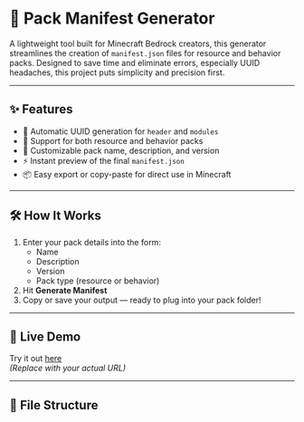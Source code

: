 # 🧰 Pack Manifest Generator

A lightweight tool built for Minecraft Bedrock creators, this generator streamlines the creation of `manifest.json` files for resource and behavior packs. Designed to save time and eliminate errors, especially UUID headaches, this project puts simplicity and precision first.

---

## ✨ Features

- 🚀 Automatic UUID generation for `header` and `modules`
- 🎨 Support for both resource and behavior packs
- 📝 Customizable pack name, description, and version
- ⚡ Instant preview of the final `manifest.json`
- 📦 Easy export or copy-paste for direct use in Minecraft

---

## 🛠️ How It Works

1. Enter your pack details into the form:
   - Name
   - Description
   - Version
   - Pack type (resource or behavior)
2. Hit **Generate Manifest**
3. Copy or save your output — ready to plug into your pack folder!

---

## 🔗 Live Demo

Try it out [here](https://your-demo-link.com)  
*(Replace with your actual URL)*

---

## 📁 File Structure
